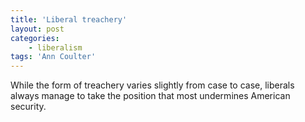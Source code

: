 ```yaml
---
title: 'Liberal treachery'
layout: post
categories:
    - liberalism
tags: 'Ann Coulter'
---
```


While the form of treachery varies slightly from case to case, liberals always manage to take the position that most undermines American security.
